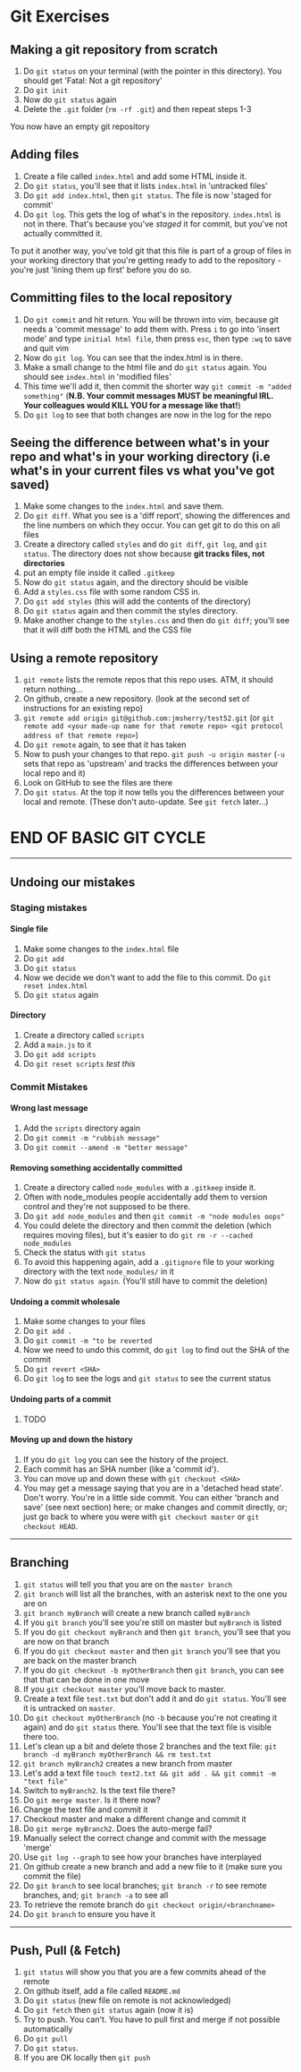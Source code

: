 # Git Exercises

## Making a git repository from scratch
1. Do `git status` on your terminal (with the pointer in this directory). You should get 'Fatal: Not a git repository'
2. Do `git init`
3. Now do `git status` again
4. Delete the `.git` folder (`rm -rf .git`) and then repeat steps 1-3

You now have an empty git repository

## Adding files
1. Create a file called `index.html` and add some HTML inside it.
2. Do `git status`, you'll see that it lists `index.html` in 'untracked files'
3. Do `git add index.html`, then `git status`. The file is now 'staged for commit'
4. Do `git log`. This gets the log of what's in the repository. `index.html` is not in there. That's because you've *staged* it for commit, but you've not actually committed it. 

To put it another way, you've told git that this file is part of a group of files in your working directory that you're getting ready to add to the repository - you're just 'lining them up first' before you do so.

## Committing files to the local repository

1. Do `git commit` and hit return. You will be thrown into vim, because git needs a 'commit message' to add them with. Press `i` to go into 'insert mode' and type `initial html file`, then press `esc`, then type `:wq` to save and quit vim
2. Now do `git log`. You can see that the index.html is in there.
3. Make a small change to the html file and do `git status` again. You should see `index.html` in 'modified files'
4. This time we'll add it, then commit the shorter way `git commit -m "added something"` (**N.B. Your commit messages MUST be meaningful IRL. Your colleagues would KILL YOU for a message like that!**)
5. Do `git log` to see that both changes are now in the log for the repo

## Seeing the difference between what's in your repo and what's in your working directory (i.e what's in your current files vs what you've got saved)

1. Make some changes to the `index.html` and save them.
2. Do `git diff`. What you see is a 'diff report', showing the differences and the line numbers on which they occur. You can get git to do this on all files
3. Create a directory called `styles` and do `git diff`, `git log`, and `git status`. The directory does not show because **git tracks files, not directories**
4. put an empty file inside it called `.gitkeep`
5. Now do `git status` again, and the directory should be visible
6. Add a `styles.css` file with some random CSS in.
7. Do `git add styles` (this will add the contents of the directory)
8. Do `git status` again and then commit the styles directory.
9. Make another change to the `styles.css` and then do `git diff`; you'll see that it will diff both the HTML and the CSS file

## Using a remote repository

1. `git remote` lists the remote repos that this repo uses. ATM, it should return nothing...
2. On github, create a new repository. (look at the second set of instructions for an existing repo)
3. `git remote add origin git@github.com:jmsherry/test52.git` (or `git remote add <your made-up name for that remote repo> <git protocol address of that remote repo>`)
4. Do `git remote` again, to see that it has taken
5. Now to push your changes to that repo. `git push -u origin master` (`-u` sets that repo as 'upstream' and tracks the differences between your local repo and it)
6. Look on GitHub to see the files are there
7. Do `git status`. At the top it now tells you the differences between your local and remote. (These don't auto-update. See `git fetch` later...)


# END OF BASIC GIT CYCLE
---
## Undoing our mistakes

### Staging mistakes
#### Single file
1. Make some changes to the `index.html` file
2. Do `git add`
3. Do `git status`
4. Now we decide we don't want to add the file to this commit. Do `git reset index.html`
5. Do `git status` again

#### Directory
1. Create a directory called `scripts`
2. Add a `main.js` to it
3. Do `git add scripts`
4. Do `git reset scripts` *test this*

### Commit Mistakes
#### Wrong last message
1. Add the `scripts` directory again
2. Do `git commit -m "rubbish message"`
3. Do `git commit --amend -m "better message"`

#### Removing something accidentally committed
1. Create a directory called `node_modules` with a `.gitkeep` inside it.
2. Often with node_modules people accidentally add them to version control and they're not supposed to be there.
3. Do `git add node_modules` and then `git commit -m "node modules oops"`
4. You could delete the directory and then commit the deletion (which requires moving files), but it's easier to do `git rm -r --cached node_modules`
5. Check the status with `git status`
6. To avoid this happening again, add a `.gitignore` file to your working directory with the text `node_modules/` in it
7. Now do `git status again`. (You'll still have to commit the deletion)

#### Undoing a commit wholesale
1. Make some changes to your files
2. Do `git add .`
3. Do `git commit -m "to be reverted`
4. Now we need to undo this commit, do `git log` to find out the SHA of the commit
5. Do `git revert <SHA>`
6. Do `git log` to see the logs and `git status` to see the current status

#### Undoing parts of a commit
1. TODO

#### Moving up and down the history
1. If you do `git log` you can see the history of the project.
2. Each commit has an SHA number (like a 'commit id').
3. You can move up and down these with `git checkout <SHA>`
4. You may get a message saying that you are in a 'detached head state'. Don't worry. You're in a little side commit. You can either 'branch and save' (see next section) here; or make changes and commit directly, or; just go back to where you were with `git checkout master` or `git checkout HEAD`.

---
## Branching
1. `git status` will tell you that you are on the `master branch`
2. `git branch` will list all the branches, with an asterisk next to the one you are on
3. `git branch myBranch` will create a new branch called `myBranch`
4. If you `git branch` you'll see you're still on master but `myBranch` is listed
5. If you do `git checkout myBranch` and then `git branch`, you'll see that you are now on that branch
6. If you do `git checkout master` and then `git branch` you'll see that you are back on the master branch
7. If you do `git checkout -b myOtherBranch` then `git branch`, you can see that that can be done in one move
8. If you `git checkout master` you'll move back to master.
9. Create a text file `test.txt` but don't add it and do `git status`. You'll see it is untracked on `master`.
10. Do `git checkout myOtherBranch` (no `-b` because you're not creating it again) and do `git status` there. You'll see that the text file is visible there too.
11. Let's clean up a bit and delete those 2 branches and the text file: `git branch -d myBranch myOtherBranch && rm test.txt`
12. `git branch myBranch2` creates a new branch from master
13. Let's add a text file `touch text2.txt && git add . && git commit -m "text file"`
14. Switch to `myBranch2`. Is the text file there?
15. Do `git merge master`. Is it there now?
16. Change the text file and commit it
17. Checkout master and make a different change and commit it
18. Do `git merge myBranch2`. Does the auto-merge fail?
19. Manually select the correct change and commit with the message 'merge'
20. Use `git log --graph` to see how your branches have interplayed
21. On github create a new branch and add a new file to it (make sure you commit the file)
22. Do `git branch` to see local branches; `git branch -r` to see remote branches, and; `git branch -a` to see all
23. To retrieve the remote branch do `git checkout origin/<branchname>`
24. Do `git branch` to ensure you have it

---
## Push, Pull (& Fetch)

1. `git status` will show you that you are a few commits ahead of the remote
2. On github itself, add a file called `README.md`
3. Do `git status` (new file on remote is not acknowledged)
4. Do `git fetch` then `git status` again (now it is)
5. Try to push. You can't. You have to pull first and merge if not possible automatically
6. Do `git pull`
7. Do `git status`. 
8. If you are OK locally then `git push`
